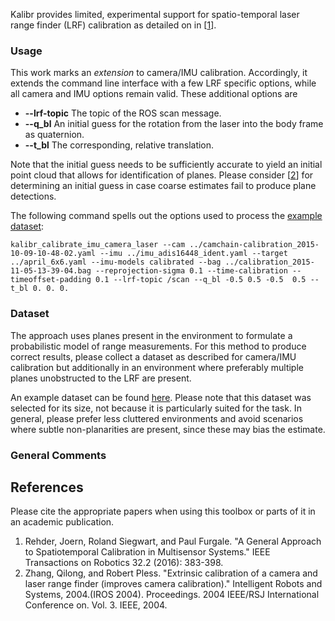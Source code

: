 Kalibr provides limited, experimental support for spatio-temporal laser range finder (LRF) calibration as detailed on in [[1](#references)].

### Usage
This work marks an _extension_ to camera/IMU calibration. Accordingly, it extends the command line interface with a few LRF specific options, while all camera and IMU options remain valid.
These additional options are
* **--lrf-topic** The topic of the ROS scan message.
* **--q_bl** An initial guess for the rotation from the laser into the body frame as quaternion.
* **--t_bl** The corresponding, relative translation.

Note that the initial guess needs to be sufficiently accurate to yield an initial point cloud that allows for identification of planes. Please consider [[2](#references)] for determining an initial guess in case coarse estimates fail to produce plane detections.

The following command spells out the options used to process the [example dataset](#dataset):
```
kalibr_calibrate_imu_camera_laser --cam ../camchain-calibration_2015-10-09-10-48-02.yaml --imu ../imu_adis16448_ident.yaml --target ../april_6x6.yaml --imu-models calibrated --bag ../calibration_2015-11-05-13-39-04.bag --reprojection-sigma 0.1 --time-calibration --timeoffset-padding 0.1 --lrf-topic /scan --q_bl -0.5 0.5 -0.5  0.5 --t_bl 0. 0. 0.
```

### Dataset
The approach uses planes present in the environment to formulate a probabilistic model of range measurements. For this method to produce correct results, please collect a dataset as described for camera/IMU calibration but additionally in an environment where preferably multiple planes unobstructed to the LRF are present.


An example dataset can be found [here](https://drive.google.com/file/d/0B4rISk5dxJScOEhXQ3loMUw1SGM/view?usp=sharing). Please note that this dataset was selected for its size, not because it is particularly suited for the task. In general, please prefer less cluttered environments and avoid scenarios where subtle non-planarities are present, since these may bias the estimate.

### General Comments


## References
Please cite the appropriate papers when using this toolbox or parts of it in an academic publication.

1. <a name="general2016"></a>Rehder, Joern, Roland Siegwart, and Paul Furgale. "A General Approach to Spatiotemporal Calibration in Multisensor Systems." IEEE Transactions on Robotics 32.2 (2016): 383-398.
1. <a name="extrinsic2004"></a>Zhang, Qilong, and Robert Pless. "Extrinsic calibration of a camera and laser range finder (improves camera calibration)." Intelligent Robots and Systems, 2004.(IROS 2004). Proceedings. 2004 IEEE/RSJ International Conference on. Vol. 3. IEEE, 2004.